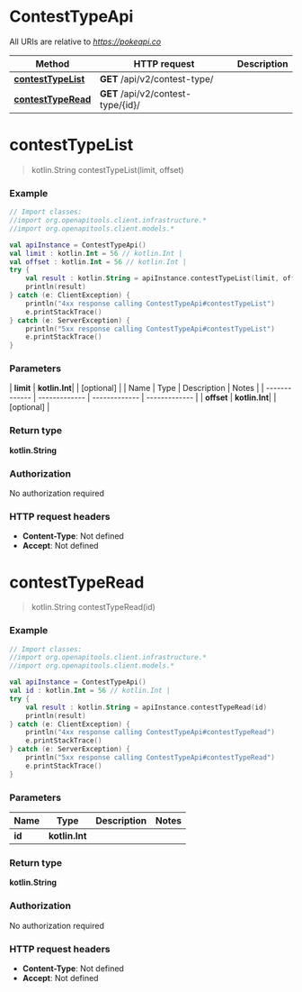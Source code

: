 # ContestTypeApi

All URIs are relative to *https://pokeapi.co*

| Method | HTTP request | Description |
| ------------- | ------------- | ------------- |
| [**contestTypeList**](ContestTypeApi.md#contestTypeList) | **GET** /api/v2/contest-type/ |  |
| [**contestTypeRead**](ContestTypeApi.md#contestTypeRead) | **GET** /api/v2/contest-type/{id}/ |  |


<a id="contestTypeList"></a>
# **contestTypeList**
> kotlin.String contestTypeList(limit, offset)



### Example
```kotlin
// Import classes:
//import org.openapitools.client.infrastructure.*
//import org.openapitools.client.models.*

val apiInstance = ContestTypeApi()
val limit : kotlin.Int = 56 // kotlin.Int | 
val offset : kotlin.Int = 56 // kotlin.Int | 
try {
    val result : kotlin.String = apiInstance.contestTypeList(limit, offset)
    println(result)
} catch (e: ClientException) {
    println("4xx response calling ContestTypeApi#contestTypeList")
    e.printStackTrace()
} catch (e: ServerException) {
    println("5xx response calling ContestTypeApi#contestTypeList")
    e.printStackTrace()
}
```

### Parameters
| **limit** | **kotlin.Int**|  | [optional] |
| Name | Type | Description  | Notes |
| ------------- | ------------- | ------------- | ------------- |
| **offset** | **kotlin.Int**|  | [optional] |

### Return type

**kotlin.String**

### Authorization

No authorization required

### HTTP request headers

 - **Content-Type**: Not defined
 - **Accept**: Not defined

<a id="contestTypeRead"></a>
# **contestTypeRead**
> kotlin.String contestTypeRead(id)



### Example
```kotlin
// Import classes:
//import org.openapitools.client.infrastructure.*
//import org.openapitools.client.models.*

val apiInstance = ContestTypeApi()
val id : kotlin.Int = 56 // kotlin.Int | 
try {
    val result : kotlin.String = apiInstance.contestTypeRead(id)
    println(result)
} catch (e: ClientException) {
    println("4xx response calling ContestTypeApi#contestTypeRead")
    e.printStackTrace()
} catch (e: ServerException) {
    println("5xx response calling ContestTypeApi#contestTypeRead")
    e.printStackTrace()
}
```

### Parameters
| Name | Type | Description  | Notes |
| ------------- | ------------- | ------------- | ------------- |
| **id** | **kotlin.Int**|  | |

### Return type

**kotlin.String**

### Authorization

No authorization required

### HTTP request headers

 - **Content-Type**: Not defined
 - **Accept**: Not defined

